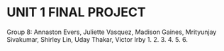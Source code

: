 # UNIT 1 FINAL PROJECT
Group 8: Annaston Evers, Juliette Vasquez, Madison Gaines, Mrityunjay Sivakumar, Shirley Lin, Uday Thakar, Victor Irby
1. 
2. 
3. 
4. 
5. 
6. 
